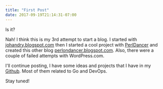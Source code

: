 ```yaml
---
title: "First Post"
date: 2017-09-19T21:14:31-07:00
---
```


Is it?

Nah! I think this is my 3rd attempt to start a blog. I started with [johandry.blogspot.com](http://johandry.blogspot.com) then I started a cool project with [PerlDancer](http://perldancer.org) and created this other blog [perlondancer.blogspot.com](http://perlondancer.blogspot.com). Also, there were a couple of failed attempts with WordPress.com.

I'll continue posting, I have some ideas and projects that I have in my [Github](https://github.com/johandry). Most of them related to Go and DevOps.

Stay tuned!
